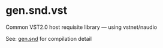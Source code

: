 gen.snd.vst
===========

Common VST2.0 host requisite library — using vstnet/naudio

See: [gen.snd](https://github.com/tfwio/gen.snd) for compilation detail
